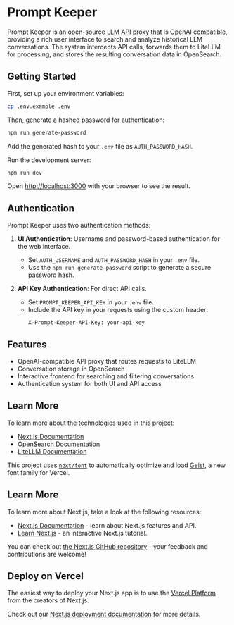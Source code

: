 # Prompt Keeper

Prompt Keeper is an open-source LLM API proxy that is OpenAI compatible, providing a rich user interface to search and analyze historical LLM conversations. The system intercepts API calls, forwards them to LiteLLM for processing, and stores the resulting conversation data in OpenSearch.

## Getting Started

First, set up your environment variables:

```bash
cp .env.example .env
```

Then, generate a hashed password for authentication:

```bash
npm run generate-password
```

Add the generated hash to your `.env` file as `AUTH_PASSWORD_HASH`.

Run the development server:

```bash
npm run dev
```

Open [http://localhost:3000](http://localhost:3000) with your browser to see the result.

## Authentication

Prompt Keeper uses two authentication methods:

1. **UI Authentication**: Username and password-based authentication for the web interface.

   - Set `AUTH_USERNAME` and `AUTH_PASSWORD_HASH` in your `.env` file.
   - Use the `npm run generate-password` script to generate a secure password hash.

2. **API Key Authentication**: For direct API calls.
   - Set `PROMPT_KEEPER_API_KEY` in your `.env` file.
   - Include the API key in your requests using the custom header:
     ```
     X-Prompt-Keeper-API-Key: your-api-key
     ```

## Features

- OpenAI-compatible API proxy that routes requests to LiteLLM
- Conversation storage in OpenSearch
- Interactive frontend for searching and filtering conversations
- Authentication system for both UI and API access

## Learn More

To learn more about the technologies used in this project:

- [Next.js Documentation](https://nextjs.org/docs)
- [OpenSearch Documentation](https://opensearch.org/docs/latest/)
- [LiteLLM Documentation](https://docs.litellm.ai/)

This project uses [`next/font`](https://nextjs.org/docs/app/building-your-application/optimizing/fonts) to automatically optimize and load [Geist](https://vercel.com/font), a new font family for Vercel.

## Learn More

To learn more about Next.js, take a look at the following resources:

- [Next.js Documentation](https://nextjs.org/docs) - learn about Next.js features and API.
- [Learn Next.js](https://nextjs.org/learn) - an interactive Next.js tutorial.

You can check out [the Next.js GitHub repository](https://github.com/vercel/next.js) - your feedback and contributions are welcome!

## Deploy on Vercel

The easiest way to deploy your Next.js app is to use the [Vercel Platform](https://vercel.com/new?utm_medium=default-template&filter=next.js&utm_source=create-next-app&utm_campaign=create-next-app-readme) from the creators of Next.js.

Check out our [Next.js deployment documentation](https://nextjs.org/docs/app/building-your-application/deploying) for more details.
